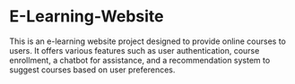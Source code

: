 # E-Learning-Website
This is an e-learning website project designed to provide online courses to users. It offers various features such as user authentication, course enrollment, a chatbot for assistance, and a recommendation system to suggest courses based on user preferences.
